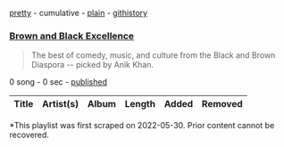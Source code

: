 [pretty](/playlists/pretty/37i9dQZF1DWWwkbFYEItuo.md) - cumulative - [plain](/playlists/plain/37i9dQZF1DWWwkbFYEItuo) - [githistory](https://github.githistory.xyz/mackorone/spotify-playlist-archive/blob/main/playlists/plain/37i9dQZF1DWWwkbFYEItuo)

### [Brown and Black Excellence](https://open.spotify.com/playlist/37i9dQZF1DWWwkbFYEItuo)

> The best of comedy, music, and culture from the Black and Brown Diaspora \-\- picked by Anik Khan.

0 song - 0 sec - [published](https://open.spotify.com/playlist/3elO3BG9dOqi6e4D0kJlFf)

| Title | Artist(s) | Album | Length | Added | Removed |
|---|---|---|---|---|---|

\*This playlist was first scraped on 2022-05-30. Prior content cannot be recovered.
